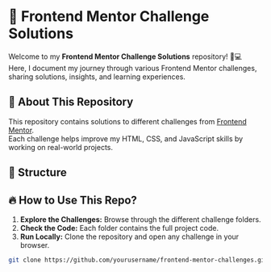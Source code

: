 # 🚀 Frontend Mentor Challenge Solutions

Welcome to my **Frontend Mentor Challenge Solutions** repository! 🎨💻  
Here, I document my journey through various Frontend Mentor challenges, sharing solutions, insights, and learning experiences.

## 📌 About This Repository

This repository contains solutions to different challenges from [Frontend Mentor](https://www.frontendmentor.io/).  
Each challenge helps improve my HTML, CSS, and JavaScript skills by working on real-world projects.

## 📂 Structure

## 🔥 How to Use This Repo?

1. **Explore the Challenges:** Browse through the different challenge folders.
2. **Check the Code:** Each folder contains the full project code.
3. **Run Locally:** Clone the repository and open any challenge in your browser.

```bash
git clone https://github.com/yourusername/frontend-mentor-challenges.git
```

